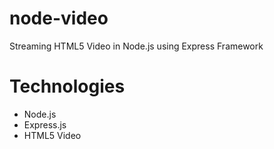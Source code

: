 node-video
==========

Streaming HTML5 Video in Node.js using Express Framework


Technologies
==========

* Node.js
* Express.js
* HTML5 Video
